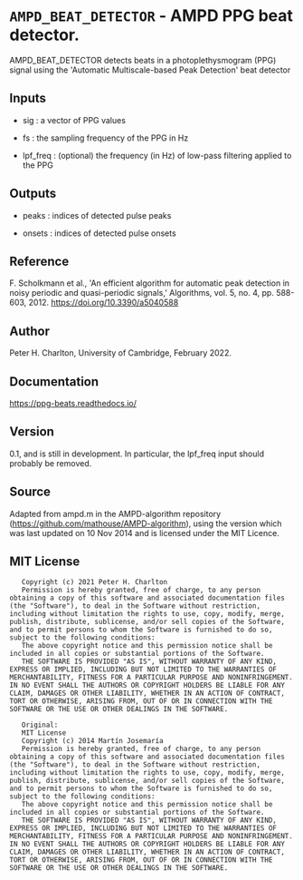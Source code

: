 # `AMPD_BEAT_DETECTOR` - AMPD PPG beat detector.
AMPD_BEAT_DETECTOR detects beats in a photoplethysmogram (PPG) signal
using the 'Automatic Multiscale-based Peak Detection' beat detector

##  Inputs
+   sig : a vector of PPG values
    
+   fs  : the sampling frequency of the PPG in Hz
    
+   lpf_freq : (optional) the frequency (in Hz) of low-pass filtering applied to the PPG
    
##  Outputs
+   peaks : indices of detected pulse peaks
    
+   onsets : indices of detected pulse onsets
    
##  Reference
F. Scholkmann et al., 'An efficient algorithm for automatic peak detection in noisy periodic and quasi-periodic signals,' Algorithms, vol. 5, no. 4, pp. 588-603, 2012. <https://doi.org/10.3390/a5040588>

##  Author
Peter H. Charlton, University of Cambridge, February 2022.

##  Documentation
<https://ppg-beats.readthedocs.io/>

##  Version
0.1, and is still in development. In particular, the lpf_freq input should probably be removed.

##  Source
Adapted from ampd.m in the AMPD-algorithm repository
(<https://github.com/mathouse/AMPD-algorithm>), using the version which
was last updated on 10 Nov 2014 and is licensed under the MIT Licence.

##  MIT License
       Copyright (c) 2021 Peter H. Charlton
       Permission is hereby granted, free of charge, to any person obtaining a copy of this software and associated documentation files (the "Software"), to deal in the Software without restriction, including without limitation the rights to use, copy, modify, merge, publish, distribute, sublicense, and/or sell copies of the Software, and to permit persons to whom the Software is furnished to do so, subject to the following conditions:
       The above copyright notice and this permission notice shall be included in all copies or substantial portions of the Software.
       THE SOFTWARE IS PROVIDED "AS IS", WITHOUT WARRANTY OF ANY KIND, EXPRESS OR IMPLIED, INCLUDING BUT NOT LIMITED TO THE WARRANTIES OF MERCHANTABILITY, FITNESS FOR A PARTICULAR PURPOSE AND NONINFRINGEMENT. IN NO EVENT SHALL THE AUTHORS OR COPYRIGHT HOLDERS BE LIABLE FOR ANY CLAIM, DAMAGES OR OTHER LIABILITY, WHETHER IN AN ACTION OF CONTRACT, TORT OR OTHERWISE, ARISING FROM, OUT OF OR IN CONNECTION WITH THE SOFTWARE OR THE USE OR OTHER DEALINGS IN THE SOFTWARE.
    
       Original:
       MIT License
       Copyright (c) 2014 Martín Josemaría
       Permission is hereby granted, free of charge, to any person obtaining a copy of this software and associated documentation files (the "Software"), to deal in the Software without restriction, including without limitation the rights to use, copy, modify, merge, publish, distribute, sublicense, and/or sell copies of the Software, and to permit persons to whom the Software is furnished to do so, subject to the following conditions:
       The above copyright notice and this permission notice shall be included in all copies or substantial portions of the Software.
       THE SOFTWARE IS PROVIDED "AS IS", WITHOUT WARRANTY OF ANY KIND, EXPRESS OR IMPLIED, INCLUDING BUT NOT LIMITED TO THE WARRANTIES OF MERCHANTABILITY, FITNESS FOR A PARTICULAR PURPOSE AND NONINFRINGEMENT. IN NO EVENT SHALL THE AUTHORS OR COPYRIGHT HOLDERS BE LIABLE FOR ANY CLAIM, DAMAGES OR OTHER LIABILITY, WHETHER IN AN ACTION OF CONTRACT, TORT OR OTHERWISE, ARISING FROM, OUT OF OR IN CONNECTION WITH THE SOFTWARE OR THE USE OR OTHER DEALINGS IN THE SOFTWARE.
    
